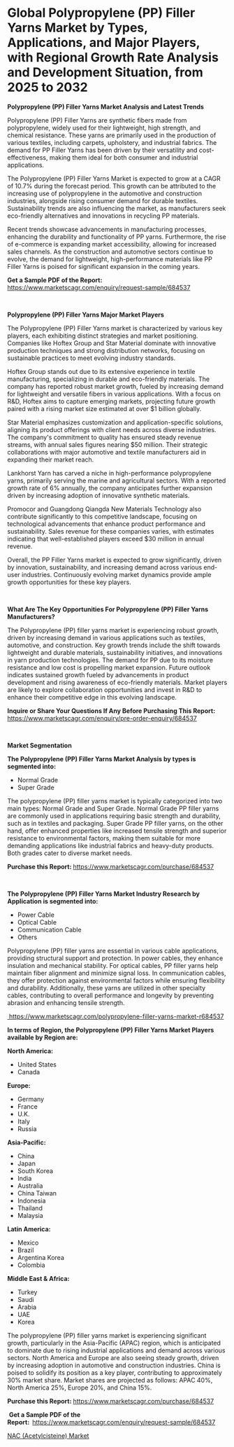 <p><h1>Global Polypropylene (PP) Filler Yarns Market by Types, Applications, and Major Players, with Regional Growth Rate Analysis and Development Situation, from 2025 to 2032</h1></p><p><strong>Polypropylene (PP) Filler Yarns Market Analysis and Latest Trends</strong></p>
<p><p>Polypropylene (PP) Filler Yarns are synthetic fibers made from polypropylene, widely used for their lightweight, high strength, and chemical resistance. These yarns are primarily used in the production of various textiles, including carpets, upholstery, and industrial fabrics. The demand for PP Filler Yarns has been driven by their versatility and cost-effectiveness, making them ideal for both consumer and industrial applications.</p><p>The Polypropylene (PP) Filler Yarns Market is expected to grow at a CAGR of 10.7% during the forecast period. This growth can be attributed to the increasing use of polypropylene in the automotive and construction industries, alongside rising consumer demand for durable textiles. Sustainability trends are also influencing the market, as manufacturers seek eco-friendly alternatives and innovations in recycling PP materials.</p><p>Recent trends showcase advancements in manufacturing processes, enhancing the durability and functionality of PP yarns. Furthermore, the rise of e-commerce is expanding market accessibility, allowing for increased sales channels. As the construction and automotive sectors continue to evolve, the demand for lightweight, high-performance materials like PP Filler Yarns is poised for significant expansion in the coming years.</p></p>
<p><strong>Get a Sample PDF of the Report:&nbsp;</strong> <a href="https://www.marketscagr.com/enquiry/request-sample/684537?utm_campaign=3509&utm_medium=2&utm_source=Github&utm_content=ia&utm_term=04042025&utm_id=polypropylene-pp-filler-yarns">https://www.marketscagr.com/enquiry/request-sample/684537</a></p>
<p>&nbsp;</p>
<p><strong>Polypropylene (PP) Filler Yarns Major Market Players</strong></p>
<p><p>The Polypropylene (PP) Filler Yarns market is characterized by various key players, each exhibiting distinct strategies and market positioning. Companies like Hoftex Group and Star Material dominate with innovative production techniques and strong distribution networks, focusing on sustainable practices to meet evolving industry standards.</p><p>Hoftex Group stands out due to its extensive experience in textile manufacturing, specializing in durable and eco-friendly materials. The company has reported robust market growth, fueled by increasing demand for lightweight and versatile fibers in various applications. With a focus on R&D, Hoftex aims to capture emerging markets, projecting future growth paired with a rising market size estimated at over $1 billion globally.</p><p>Star Material emphasizes customization and application-specific solutions, aligning its product offerings with client needs across diverse industries. The company's commitment to quality has ensured steady revenue streams, with annual sales figures nearing $50 million. Their strategic collaborations with major automotive and textile manufacturers aid in expanding their market reach.</p><p>Lankhorst Yarn has carved a niche in high-performance polypropylene yarns, primarily serving the marine and agricultural sectors. With a reported growth rate of 6% annually, the company anticipates further expansion driven by increasing adoption of innovative synthetic materials.</p><p>Promocor and Guangdong Qiangda New Materials Technology also contribute significantly to this competitive landscape, focusing on technological advancements that enhance product performance and sustainability. Sales revenue for these companies varies, with estimates indicating that well-established players exceed $30 million in annual revenue.</p><p>Overall, the PP Filler Yarns market is expected to grow significantly, driven by innovation, sustainability, and increasing demand across various end-user industries. Continuously evolving market dynamics provide ample growth opportunities for these key players.</p></p>
<p>&nbsp;</p>
<p><strong>What Are The Key Opportunities For Polypropylene (PP) Filler Yarns Manufacturers?</strong></p>
<p><p>The Polypropylene (PP) filler yarns market is experiencing robust growth, driven by increasing demand in various applications such as textiles, automotive, and construction. Key growth trends include the shift towards lightweight and durable materials, sustainability initiatives, and innovations in yarn production technologies. The demand for PP due to its moisture resistance and low cost is propelling market expansion. Future outlook indicates sustained growth fueled by advancements in product development and rising awareness of eco-friendly materials. Market players are likely to explore collaboration opportunities and invest in R&D to enhance their competitive edge in this evolving landscape.</p></p>
<p><strong>Inquire or Share Your Questions If Any Before Purchasing This Report:</strong> <a href="https://www.marketscagr.com/enquiry/pre-order-enquiry/684537?utm_campaign=3509&utm_medium=2&utm_source=Github&utm_content=ia&utm_term=04042025&utm_id=polypropylene-pp-filler-yarns">https://www.marketscagr.com/enquiry/pre-order-enquiry/684537</a></p>
<p>&nbsp;</p>
<p><strong>Market Segmentation</strong></p>
<p><strong>The Polypropylene (PP) Filler Yarns Market Analysis by types is segmented into:</strong></p>
<p><ul><li>Normal Grade</li><li>Super Grade</li></ul></p>
<p><p>The polypropylene (PP) filler yarns market is typically categorized into two main types: Normal Grade and Super Grade. Normal Grade PP filler yarns are commonly used in applications requiring basic strength and durability, such as in textiles and packaging. Super Grade PP filler yarns, on the other hand, offer enhanced properties like increased tensile strength and superior resistance to environmental factors, making them suitable for more demanding applications like industrial fabrics and heavy-duty products. Both grades cater to diverse market needs.</p></p>
<p><strong>Purchase this Report:&nbsp;</strong><a href="https://www.marketscagr.com/purchase/684537?utm_campaign=3509&utm_medium=2&utm_source=Github&utm_content=ia&utm_term=04042025&utm_id=polypropylene-pp-filler-yarns">https://www.marketscagr.com/purchase/684537</a></p>
<p>&nbsp;</p>
<p><strong>The Polypropylene (PP) Filler Yarns Market Industry Research by Application is segmented into:</strong></p>
<p><ul><li>Power Cable</li><li>Optical Cable</li><li>Communication Cable</li><li>Others</li></ul></p>
<p><p>Polypropylene (PP) filler yarns are essential in various cable applications, providing structural support and protection. In power cables, they enhance insulation and mechanical stability. For optical cables, PP filler yarns help maintain fiber alignment and minimize signal loss. In communication cables, they offer protection against environmental factors while ensuring flexibility and durability. Additionally, these yarns are utilized in other specialty cables, contributing to overall performance and longevity by preventing abrasion and enhancing tensile strength.</p></p>
<p><a href="https://www.marketscagr.com/polypropylene-filler-yarns-market-r684537?utm_campaign=3509&utm_medium=2&utm_source=Github&utm_content=ia&utm_term=04042025&utm_id=polypropylene-pp-filler-yarns">&nbsp;https://www.marketscagr.com/polypropylene-filler-yarns-market-r684537</a></p>
<p><strong>In terms of Region, the Polypropylene (PP) Filler Yarns Market Players available by Region are:</strong></p>
<p>
    <p> <strong> North America: </strong>
        <ul>
            <li>United States</li>
            <li>Canada</li>
        </ul>
        </p> 
    <p> <strong> Europe: </strong>
        <ul>
            <li>Germany</li>
            <li>France</li>
            <li>U.K.</li>
            <li>Italy</li>
            <li>Russia</li>
        </ul>
        </p> 
    <p> <strong> Asia-Pacific: </strong>
        <ul>
            <li>China</li>
            <li>Japan</li>
            <li>South Korea</li>
            <li>India</li>
            <li>Australia</li>
            <li>China Taiwan</li>
            <li>Indonesia</li>
            <li>Thailand</li>
            <li>Malaysia</li>
        </ul>
        </p> 
    <p> <strong> Latin America: </strong>
        <ul>
            <li>Mexico</li>
            <li>Brazil</li>
            <li>Argentina Korea</li>
            <li>Colombia</li>
        </ul>
        </p> 
    <p> <strong> Middle East & Africa: </strong>
        <ul>
            <li>Turkey</li>
            <li>Saudi</li>
            <li>Arabia</li>
            <li>UAE</li>
            <li>Korea</li>
        </ul>
    </p>
    </p>
<p><p>The polypropylene (PP) filler yarns market is experiencing significant growth, particularly in the Asia-Pacific (APAC) region, which is anticipated to dominate due to rising industrial applications and demand across various sectors. North America and Europe are also seeing steady growth, driven by increasing adoption in automotive and construction industries. China is poised to solidify its position as a key player, contributing to approximately 30% market share. Market shares are projected as follows: APAC 40%, North America 25%, Europe 20%, and China 15%.</p></p>
<p><strong>Purchase this Report: </strong><a href="https://www.marketscagr.com/purchase/684537?utm_campaign=3509&utm_medium=2&utm_source=Github&utm_content=ia&utm_term=04042025&utm_id=polypropylene-pp-filler-yarns">https://www.marketscagr.com/purchase/684537</a></p>
<p>&nbsp;<strong>Get a Sample PDF of the Report:&nbsp;&nbsp;</strong><a href="https://www.marketscagr.com/enquiry/request-sample/684537?utm_campaign=3509&utm_medium=2&utm_source=Github&utm_content=ia&utm_term=04042025&utm_id=polypropylene-pp-filler-yarns">https://www.marketscagr.com/enquiry/request-sample/684537</a></p>
<p><strong></strong></p>
<p><p><a href="https://github.com/joshuagarcia509/Market-Research-Report-List-1/blob/main/nac-acetylcisteine-market.md?utm_campaign=3509&utm_medium=2&utm_source=Github&utm_content=ia&utm_term=04042025&utm_id=polypropylene-pp-filler-yarns">NAC (Acetylcisteine) Market</a></p></p>